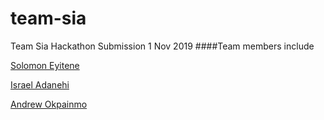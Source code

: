 # team-sia
Team Sia Hackathon Submission 1 Nov 2019
####Team members include

[Solomon Eyitene](https://instagram.com/solinkz)

[Israel Adanehi](https://instagram.com/asheradanehi)

[Andrew Okpainmo](https://twitter.com/mawiyo_andrews)
